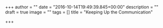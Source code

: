 +++
author = ""
date = "2016-10-14T19:49:39.845+00:00"
description = ""
draft = true
image = ""
tags = []
title = "Keeping Up the Communication"

+++

